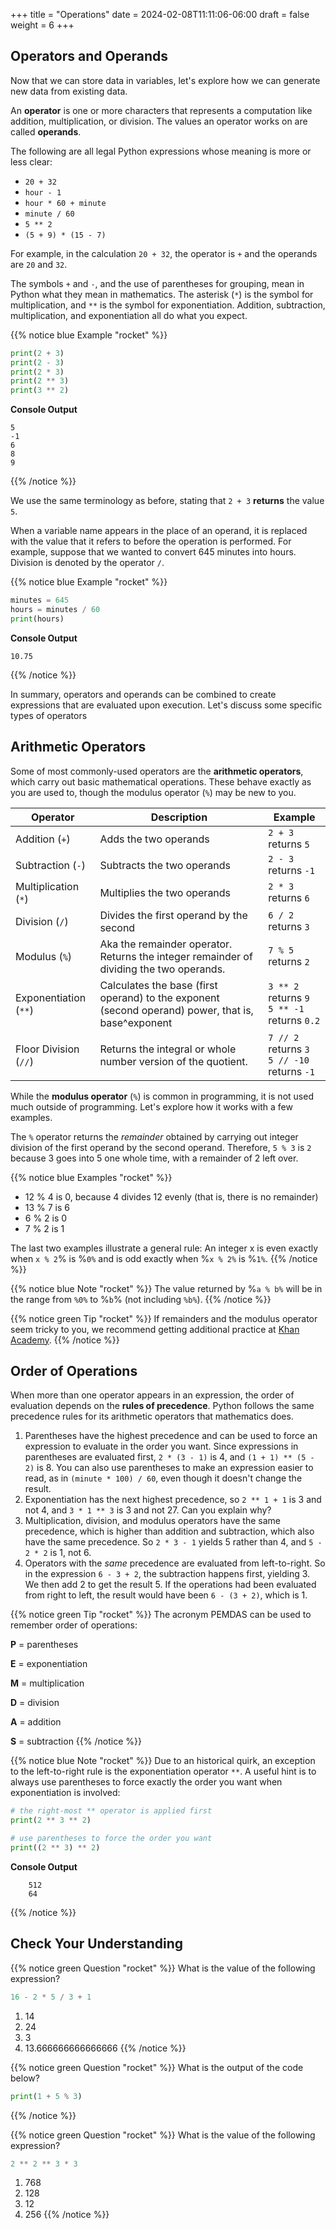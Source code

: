 +++
title = "Operations"
date = 2024-02-08T11:11:06-06:00
draft = false
weight = 6
+++

## Operators and Operands

Now that we can store data in variables, let's explore how we can generate new data from existing data.

An **operator** is one or more characters that represents a computation like addition, multiplication, or division. The values an operator works on are called **operands**.

The following are all legal Python expressions whose meaning is more or less clear:

- `20 + 32`
- `hour - 1`
- `hour * 60 + minute`
- `minute / 60`
- `5 ** 2`
- `(5 + 9) * (15 - 7)`

For example, in the calculation `20 + 32`, the operator is `+` and the operands are `20` and `32`.

The symbols `+` and `-`, and the use of parentheses for grouping, mean in Python what they mean in mathematics. The asterisk (`*`) is the symbol for multiplication, and `**` is the symbol for exponentiation. Addition, subtraction, multiplication, and exponentiation all do what you expect.

{{% notice blue Example "rocket" %}}
```python
print(2 + 3)
print(2 - 3)
print(2 * 3)
print(2 ** 3)
print(3 ** 2)
```

**Console Output**

```console
5
-1
6
8
9
```
{{% /notice %}}

We use the same terminology as before, stating that `2 + 3` **returns** the value `5`.

When a variable name appears in the place of an operand, it is replaced with the value that it refers to before the operation is performed. For example, suppose that we wanted to convert 645 minutes into hours. Division is denoted by the operator `/`.

{{% notice blue Example "rocket" %}}
```python
minutes = 645
hours = minutes / 60
print(hours)
```

**Console Output**

```console
10.75
```
{{% /notice %}}

In summary, operators and operands can be combined to create expressions that are evaluated upon execution. Let's discuss some specific types of operators

## Arithmetic Operators

Some of most commonly-used operators are the **arithmetic operators**, which carry out basic mathematical operations. These behave exactly as you are used to, though the modulus operator (`%`) may be new to you.

| Operator | Description | Example |
|-|-|-|  
| Addition (`+`) | Adds the two operands | `2 + 3` returns `5` |
| Subtraction (`-`) | Subtracts the two operands | `2 - 3` returns `-1` |
| Multiplication (`*`) | Multiplies the two operands | `2 * 3` returns `6` |
| Division (`/`) | Divides the first operand by the second | `6 / 2` returns `3` |
| Modulus (`%`) | Aka the remainder operator. Returns the integer remainder of dividing the two operands. | `7 % 5` returns `2` |
| Exponentiation (`**`) | Calculates the base (first operand) to the exponent (second operand) power, that is, base^exponent | `3 ** 2` returns `9` <br>`5 ** -1` returns `0.2` |
| Floor Division (`//`) | Returns the integral or whole number version of the quotient. | `7 // 2` returns `3` <br>`5 // -10` returns `-1` |

While the **modulus operator** (`%`) is common in programming, it is not used much
outside of programming. Let's explore how it works with a few examples.

The `%` operator returns the *remainder* obtained by carrying out integer division of the first operand by the second operand. Therefore, `5 % 3` is `2` because 3 goes into 5 one whole time, with a remainder of 2 left over.

{{% notice blue Examples "rocket" %}}
- 12 % 4 is 0, because 4 divides 12 evenly (that is, there is no remainder)
- 13 % 7 is 6
- 6 % 2 is 0
- 7 % 2 is 1

The last two examples illustrate a general rule: An integer x is even exactly
when `x % 2`% is %`0%` and is odd exactly when %`x % 2%` is %`1%`.
{{% /notice %}}

{{% notice blue Note "rocket" %}}
The value returned by %`a % b%` will be in the range from `%0%` to %`b`%
(not including `%b%`).
{{% /notice %}}

{{% notice green Tip "rocket" %}}
If remainders and the modulus operator seem tricky to you, we recommend
getting additional practice at [Khan Academy](https://www.khanacademy.org/computing/computer-science/cryptography/modarithmetic/a/what-is-modular-arithmetic).
{{% /notice %}}

## Order of Operations

When more than one operator appears in an expression, the order of evaluation depends on the **rules of precedence**. Python follows the same precedence rules for its arithmetic operators that mathematics does.

1. Parentheses have the highest precedence and can be used to force an expression to evaluate in the order you want. Since expressions in parentheses are evaluated first, `2 * (3 - 1)` is 4, and `(1 + 1) ** (5 - 2)` is 8. You can also use parentheses to make an expression easier to read, as in `(minute * 100) / 60`, even though it doesn't change the result.
1. Exponentiation has the next highest precedence, so `2 ** 1 + 1` is 3 and not 4, and `3 * 1 ** 3` is 3 and not 27. Can you explain why?
1. Multiplication, division, and modulus operators have the same precedence, which is higher than addition and subtraction, which also have the same precedence. So `2 * 3 - 1` yields 5 rather than 4, and `5 - 2 * 2` is 1, not 6.
1. Operators with the *same* precedence are evaluated from left-to-right. So in the expression `6 - 3 + 2`, the subtraction happens first, yielding 3. We then add 2 to get the result 5. If the operations had been evaluated from right to left, the result would have been `6 - (3 + 2)`, which is 1.

{{% notice green Tip "rocket" %}}
The acronym PEMDAS can be used to remember order of operations:

**P** = parentheses

**E** = exponentiation

**M** = multiplication

**D** = division

**A** = addition

**S** = subtraction
{{% /notice %}}

{{% notice blue Note "rocket" %}}
Due to an historical quirk, an exception to the left-to-right rule is the exponentiation operator `**`. A useful hint is to always use parentheses to force exactly the order you want when exponentiation is involved:

```python
# the right-most ** operator is applied first
print(2 ** 3 ** 2)

# use parentheses to force the order you want
print((2 ** 3) ** 2)
```

**Console Output**

```console
    512
    64
```
{{% /notice %}}

## Check Your Understanding

{{% notice green Question "rocket" %}}
What is the value of the following expression?

```python
16 - 2 * 5 / 3 + 1
```

1. 14
1. 24
1. 3
1. 13.666666666666666
{{% /notice %}}


{{% notice green Question "rocket" %}}
What is the output of the code below?

```python
print(1 + 5 % 3)
```
{{% /notice %}}

{{% notice green Question "rocket" %}}
What is the value of the following expression?

```python
2 ** 2 ** 3 * 3
```

1. 768
1. 128
1. 12
1. 256
{{% /notice %}}